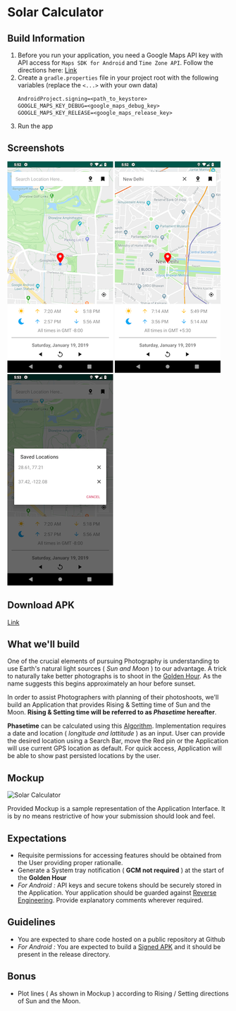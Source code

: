 # Solar Calculator

## Build Information

1. Before you run your application, you need a Google Maps API key with API access for `Maps SDK for Android` and `Time Zone API`. Follow the directions here: [Link](https://developers.google.com/maps/documentation/android/start#get-key)
2. Create a `gradle.properties` file in your project root with the following variables (replace the `<...>` with your own data)
    ```
    AndroidProject.signing=<path_to_keystore>
    GOOGLE_MAPS_KEY_DEBUG=<google_maps_debug_key>
    GOOGLE_MAPS_KEY_RELEASE=<google_maps_release_key>
    ```
3. Run the app

## Screenshots

<img src="https://raw.githubusercontent.com/joydeepsaha05/android-job-hiring-task/master/assets/Screenshot_1547838662.png">

<img src="https://raw.githubusercontent.com/joydeepsaha05/android-job-hiring-task/master/assets/Screenshot_1547838685.png">

<img src="https://raw.githubusercontent.com/joydeepsaha05/android-job-hiring-task/master/assets/Screenshot_1547838749.png">

## Download APK
[Link](https://github.com/joydeepsaha05/android-job-hiring-task/releases/download/1.0/SolarCalculator-v1.apk)


## What we'll build
One of the crucial elements of pursuing Photography is understanding to use Earth's natural light sources ( *Sun and Moon* ) to our advantage. A trick to naturally take better photographs is to shoot in the [Golden Hour](https://en.wikipedia.org/wiki/Golden_hour_(photography)). As the name suggests this begins approximately an hour before sunset. 

In order to assist Photographers with planning of their photoshoots, we'll build an Application that provides Rising & Setting time of Sun and the Moon. **Rising & Setting time will be referred to as _Phasetime_ hereafter**. 

**Phasetime** can be calculated using this [Algorithm](https://web.archive.org/web/20161202180207/http://williams.best.vwh.net/sunrise_sunset_algorithm.htm). Implementation requires a date and location ( _longitude and lattitude_ ) as an input. User can provide the desired location using a Search Bar, move the Red pin or the Application will use current GPS location as default. For quick access, Application will be able to show past persisted locations by the user.


## Mockup
![Solar Calculator](https://i.imgur.com/cSeNZga.png)

Provided Mockup is a sample representation of the Application Interface. It is by no means restrictive of how your submission should look and feel. 

## Expectations
*  Requisite permissions for accessing features should be obtained from the User providing proper rationalle. 
* Generate a System tray notification ( **GCM not required** ) at the start of the **Golden Hour**
*  _For Android :_ API keys and secure tokens should be securely stored in the Application. Your application should be guarded against [Reverse Engineering](http://tinypic.com/r/24zjbe8/9). Provide explanatory comments wherever required.

## Guidelines
*  You are expected to share code hosted on a public repository at Github
* _For Android :_ You are expected to build a [Signed APK](https://developer.android.com/studio/publish/app-signing) and it should be present in the release directory.


## Bonus
* Plot lines ( As shown in Mockup ) according to Rising / Setting directions of Sun and the Moon.
